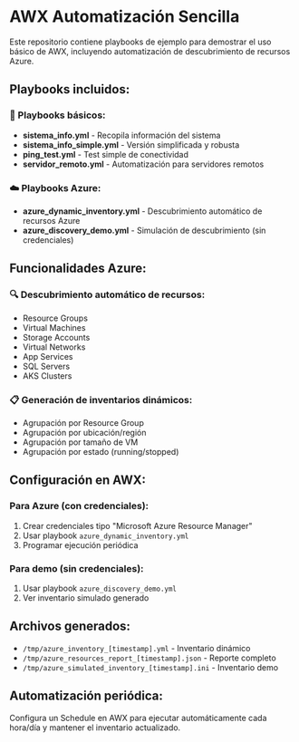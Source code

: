 # AWX Automatización Sencilla

Este repositorio contiene playbooks de ejemplo para demostrar el uso básico de AWX, incluyendo automatización de descubrimiento de recursos Azure.

## Playbooks incluidos:

### 🔧 Playbooks básicos:
- **sistema_info.yml** - Recopila información del sistema
- **sistema_info_simple.yml** - Versión simplificada y robusta
- **ping_test.yml** - Test simple de conectividad
- **servidor_remoto.yml** - Automatización para servidores remotos

### ☁️ Playbooks Azure:
- **azure_dynamic_inventory.yml** - Descubrimiento automático de recursos Azure
- **azure_discovery_demo.yml** - Simulación de descubrimiento (sin credenciales)

## Funcionalidades Azure:

### 🔍 Descubrimiento automático de recursos:
- Resource Groups
- Virtual Machines
- Storage Accounts
- Virtual Networks
- App Services
- SQL Servers
- AKS Clusters

### 📋 Generación de inventarios dinámicos:
- Agrupación por Resource Group
- Agrupación por ubicación/región
- Agrupación por tamaño de VM
- Agrupación por estado (running/stopped)

## Configuración en AWX:

### Para Azure (con credenciales):
1. Crear credenciales tipo "Microsoft Azure Resource Manager"
2. Usar playbook `azure_dynamic_inventory.yml`
3. Programar ejecución periódica

### Para demo (sin credenciales):
1. Usar playbook `azure_discovery_demo.yml`
2. Ver inventario simulado generado

## Archivos generados:
- `/tmp/azure_inventory_[timestamp].yml` - Inventario dinámico
- `/tmp/azure_resources_report_[timestamp].json` - Reporte completo
- `/tmp/azure_simulated_inventory_[timestamp].ini` - Inventario demo

## Automatización periódica:
Configura un Schedule en AWX para ejecutar automáticamente cada hora/día y mantener el inventario actualizado.
